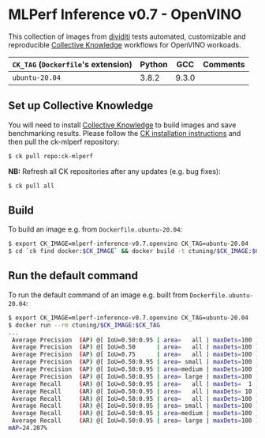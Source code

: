 # MLPerf Inference v0.7 - OpenVINO

This collection of images from [dividiti](http://dividiti.com) tests automated, customizable and reproducible [Collective Knowledge](http://cknowledge.org) workflows for OpenVINO workoads.

| `CK_TAG` (`Dockerfile`'s extension)  | Python | GCC   | Comments |
|-|-|-|-|
| `ubuntu-20.04` | 3.8.2 | 9.3.0 ||

<a name="setup_ck"></a>
## Set up Collective Knowledge

You will need to install [Collective Knowledge](http://cknowledge.org) to build images and save benchmarking results.
Please follow the [CK installation instructions](https://github.com/ctuning/ck#installation) and then pull the ck-mlperf repository:

```bash
$ ck pull repo:ck-mlperf
```

**NB:** Refresh all CK repositories after any updates (e.g. bug fixes):
```bash
$ ck pull all
```

## Build

To build an image e.g. from `Dockerfile.ubuntu-20.04`:
```bash
$ export CK_IMAGE=mlperf-inference-v0.7.openvino CK_TAG=ubuntu-20.04
$ cd `ck find docker:$CK_IMAGE` && docker build -t ctuning/$CK_IMAGE:$CK_TAG -f Dockerfile.$CK_TAG .
```

## Run the default command

To run the default command of an image e.g. built from `Dockerfile.ubuntu-20.04`:
```bash
$ export CK_IMAGE=mlperf-inference-v0.7.openvino CK_TAG=ubuntu-20.04
$ docker run --rm ctuning/$CK_IMAGE:$CK_TAG
...
 Average Precision  (AP) @[ IoU=0.50:0.95 | area=   all | maxDets=100 ] = 0.242
 Average Precision  (AP) @[ IoU=0.50      | area=   all | maxDets=100 ] = 0.381
 Average Precision  (AP) @[ IoU=0.75      | area=   all | maxDets=100 ] = 0.277
 Average Precision  (AP) @[ IoU=0.50:0.95 | area= small | maxDets=100 ] = 0.031
 Average Precision  (AP) @[ IoU=0.50:0.95 | area=medium | maxDets=100 ] = 0.189
 Average Precision  (AP) @[ IoU=0.50:0.95 | area= large | maxDets=100 ] = 0.575
 Average Recall     (AR) @[ IoU=0.50:0.95 | area=   all | maxDets=  1 ] = 0.224
 Average Recall     (AR) @[ IoU=0.50:0.95 | area=   all | maxDets= 10 ] = 0.264
 Average Recall     (AR) @[ IoU=0.50:0.95 | area=   all | maxDets=100 ] = 0.265
 Average Recall     (AR) @[ IoU=0.50:0.95 | area= small | maxDets=100 ] = 0.036
 Average Recall     (AR) @[ IoU=0.50:0.95 | area=medium | maxDets=100 ] = 0.194
 Average Recall     (AR) @[ IoU=0.50:0.95 | area= large | maxDets=100 ] = 0.620
mAP=24.207%
```

